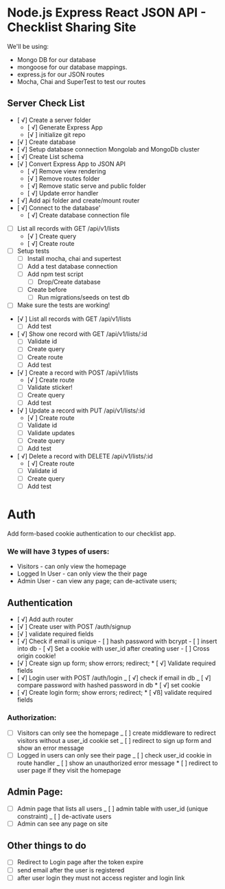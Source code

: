 # Node.js Express React JSON API - Checklist Sharing Site

We'll be using:

- Mongo DB for our database
- mongoose for our database mappings.
- express.js for our JSON routes
- Mocha, Chai and SuperTest to test our routes

## Server Check List

- [ √] Create a server folder
  - [ √] Generate Express App
  - [√ ] initialize git repo
- [√ ] Create database
- [ √] Setup database connection Mongolab and MongoDb cluster
- [ √] Create List schema
- [√ ] Convert Express App to JSON API
  - [ √] Remove view rendering
  - [√ ] Remove routes folder
  - [ √] Remove static serve and public folder
  - [ √] Update error handler
- [ √] Add api folder and create/mount router
- [ √] Connect to the database'
  - [ √] Create database connection file
  
- [ ] List all records with GET /api/v1/lists
  - [√ ] Create query
  - [ √] Create route
- [ ] Setup tests
  - [ ] Install mocha, chai and supertest
  - [ ] Add a test database connection
  - [ ] Add npm test script
    - [ ] Drop/Create database
  - [ ] Create before
    - [ ] Run migrations/seeds on test db
- [ ] Make sure the tests are working!
- [√ ] List all records with GET /api/v1/lists
  - [ ] Add test
- [ √] Show one record with GET /api/v1/lists/:id
  - [ ] Validate id
  - [ ] Create query
  - [ ] Create route
  - [ ] Add test
- [√ ] Create a record with POST /api/v1/lists
  - [√ ] Create route
  - [ ] Validate sticker!
  - [ ] Create query
  - [ ] Add test
- [√ ] Update a record with PUT /api/v1/lists/:id
  - [√ ] Create route
  - [ ] Validate id
  - [ ] Validate updates
  - [ ] Create query
  - [ ] Add test
- [ √] Delete a record with DELETE /api/v1/lists/:id
  - [ √] Create route
  - [ ] Validate id
  - [ ] Create query
  - [ ] Add test

# Auth

Add form-based cookie authentication to our checklist app.

### We will have 3 types of users:

- Visitors - can only view the homepage
- Logged In User - can only view the their page
- Admin User - can view any page; can de-activate users;

## Authentication

- [ √] Add auth router
- [√ ] Create user with POST /auth/signup 
- [√ ] validate required fields 
- [ √] Check if email is unique - [ ] hash password with bcrypt - [ ] insert into db
      - [ √] Set a cookie with user_id after creating user
      - [ ] Cross origin cookie!
- [√ ] Create sign up form; show errors; redirect; \* [ √] Validate required fields
- [ √] Login user with POST /auth/login
      _ [ √] check if email in db
      _ [ √] compare password with hashed password in db \* [ √] set cookie
- [ √] Create login form; show errors; redirect; \* [ √ß] validate required fields

### Authorization:

- [ ] Visitors can only see the homepage
      _ [ ] create middleware to redirect visitors without a user_id cookie set
      _ [ ] redirect to sign up form and show an error message
- [ ] Logged in users can only see their page
      _ [ ] check user_id cookie in route handler
      _ [ ] show an unauthorized error message \* [ ] redirect to user page if they visit the homepage

## Admin Page:

- [ ] Admin page that lists all users
      _ [ ] admin table with user_id (unique constraint)
      _ [ ] de-activate users
- [ ] Admin can see any page on site

## Other things to do

- [ ] Redirect to Login page after the token expire
- [ ] send email after the user is registered
- [ ] after user login they must not access register and login link